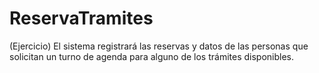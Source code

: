 # ReservaTramites
(Ejercicio) El sistema registrará las reservas y datos de las personas que solicitan un turno de agenda para alguno de los trámites disponibles.
